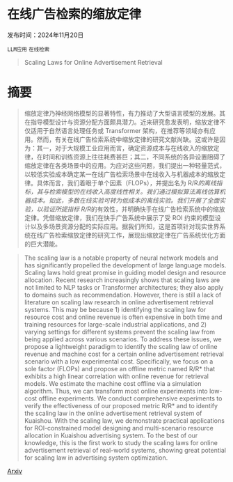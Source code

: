 # 在线广告检索的缩放定律

发布时间：2024年11月20日

`LLM应用` `在线检索`

> Scaling Laws for Online Advertisement Retrieval

# 摘要

> 缩放定律乃神经网络模型的显著特性，有力推动了大型语言模型的发展。其在指导模型设计与资源分配方面颇具潜力。近来研究愈发表明，缩放定律不仅适用于自然语言处理任务或 Transformer 架构，在推荐等领域亦有应用。然而，有关在线广告检索系统中缩放定律的研究文献尚缺。这或许是因为：其一，对于大规模工业应用而言，确定资源成本与在线收入的缩放定律，在时间和训练资源上往往耗费甚巨；其二，不同系统的各异设置阻碍了缩放定律在各类场景中的应用。为应对这些问题，我们提出一种轻量范式，以较低实验成本确定某一在线广告检索场景中在线收入与机器成本的缩放定律。具体而言，我们着眼于单个因素（FLOPs），并提出名为 R/R*的离线指标，其与检索模型的在线收入高度线性相关。我们通过模拟算法离线估算机器成本。如此，多数在线实验可转为低成本的离线实验。我们开展了全面实验，以验证所提指标 R/R*的有效性，并明确快手在线广告检索系统中的缩放定律。凭借缩放定律，我们在快手广告系统中展示了受 ROI 约束的模型设计以及多场景资源分配的实际应用。据我们所知，这是首项针对现实世界系统在线广告检索缩放定律的研究工作，展现出缩放定律在广告系统优化方面的巨大潜能。

> The scaling law is a notable property of neural network models and has significantly propelled the development of large language models. Scaling laws hold great promise in guiding model design and resource allocation. Recent research increasingly shows that scaling laws are not limited to NLP tasks or Transformer architectures; they also apply to domains such as recommendation. However, there is still a lack of literature on scaling law research in online advertisement retrieval systems. This may be because 1) identifying the scaling law for resource cost and online revenue is often expensive in both time and training resources for large-scale industrial applications, and 2) varying settings for different systems prevent the scaling law from being applied across various scenarios. To address these issues, we propose a lightweight paradigm to identify the scaling law of online revenue and machine cost for a certain online advertisement retrieval scenario with a low experimental cost. Specifically, we focus on a sole factor (FLOPs) and propose an offline metric named R/R* that exhibits a high linear correlation with online revenue for retrieval models. We estimate the machine cost offline via a simulation algorithm. Thus, we can transform most online experiments into low-cost offline experiments. We conduct comprehensive experiments to verify the effectiveness of our proposed metric R/R* and to identify the scaling law in the online advertisement retrieval system of Kuaishou. With the scaling law, we demonstrate practical applications for ROI-constrained model designing and multi-scenario resource allocation in Kuaishou advertising system. To the best of our knowledge, this is the first work to study the scaling laws for online advertisement retrieval of real-world systems, showing great potential for scaling law in advertising system optimization.

[Arxiv](https://arxiv.org/abs/2411.13322)